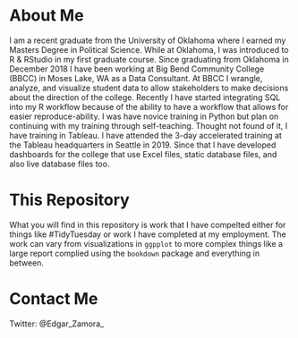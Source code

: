 # About Me

I am a recent graduate from the University of Oklahoma where I earned my Masters Degree in Political Science. While at Oklahoma, I was introduced to R & RStudio in my first graduate course. Since graduating from Oklahoma in December 2018 I have been working at Big Bend Community College (BBCC) in Moses Lake, WA as a Data Consultant. At BBCC I wrangle, analyze, and visualize student data to allow stakeholders to make decisions about the direction of the college. Recently I have started integrating SQL into my R workflow because of the ability to have a workflow that allows for easier reproduce-ability. I was have novice training in Python but plan on continuing with my training through self-teaching. Thought not found of it, I have training in Tableau. I have attended the 3-day accelerated training at the Tableau headquarters in Seattle in 2019. Since that I have developed dashboards for the college that use Excel files, static database files, and also live database files too. 

# This Repository

What you will find in this repository is work that I have compelted either for things like #TidyTuesday or work I have completed at my employment. The work can vary from visualizations in `ggpplot` to more complex things like a large report complied using the `bookdown` package and everything in between.

# Contact Me

Twitter: @Edgar_Zamora_

